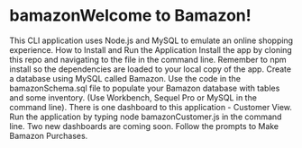 # bamazonWelcome to Bamazon!
This CLI application uses Node.js and MySQL to emulate an online shopping experience.
How to Install and Run the Application
Install the app by cloning this repo and navigating to the file in the command line.
Remember to npm install so the dependencies are loaded to your local copy of the app.
Create a database using MySQL called Bamazon. Use the code in the bamazonSchema.sql file to populate your Bamazon database with tables and some inventory. (Use Workbench, Sequel Pro or MySQL in the command line).
There is one dashboard to this application - Customer View. Run the application by typing node bamazonCustomer.js in the command line. Two new dashboards are coming soon.
Follow the prompts to Make Bamazon Purchases.

<script>
<img src="bamozon.png" />
</script>